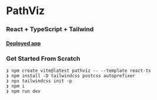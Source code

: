 # PathViz

### React + TypeScript + Tailwind

#### [Deployed app](https://pathviz.netlify.app/)



### Get Started From Scratch

```
❯ npm create vite@latest pathviz -- --template react-ts
❯ npm install -D tailwindcss postcss autoprefixer
❯ npx tailwindcss init -p
❯ npm i
❯ npm run dev
```
